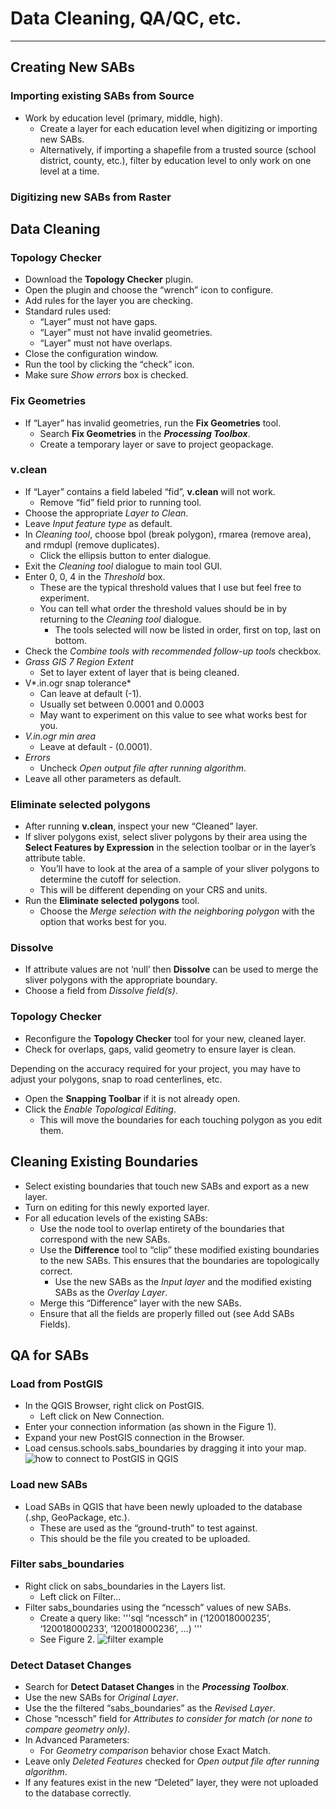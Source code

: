 
# Data Cleaning, QA/QC, etc.

---

## Creating New SABs


### Importing existing SABs from Source

-	Work by education level (primary, middle, high).
	-	Create a layer for each education level when digitizing or importing new SABs.
	-	Alternatively, if importing a shapefile from a trusted source (school district, county, etc.), filter by education level to only work on one level at a time.

### Digitizing new SABs from Raster


## Data Cleaning 


### Topology Checker

- Download the **Topology Checker** plugin.
- Open the plugin and choose the “wrench” icon to configure.
- Add rules for the layer you are checking.
- Standard rules used:
	- “Layer” must not have gaps.
	- “Layer” must not have invalid geometries.
	- “Layer” must not have overlaps.
- Close the configuration window.
- Run the tool by clicking the “check” icon.
- Make sure *Show errors* box is checked.

### Fix Geometries

- If “Layer” has invalid geometries, run the **Fix Geometries** tool.
	- Search **Fix Geometries** in the ***Processing Toolbox***.
	- Create a temporary layer or save to project geopackage.

### v.clean

- If “Layer” contains a field labeled “fid”, **v.clean** will not work.
	- Remove “fid” field prior to running tool.
- Choose the appropriate *Layer to Clean*.
- Leave *Input feature type* as default.
- In *Cleaning tool*, choose bpol (break polygon), rmarea (remove area), and rmdupl (remove duplicates).
	- Click the ellipsis button to enter dialogue. 
- Exit the *Cleaning tool* dialogue to main tool GUI.
- Enter 0, 0, 4 in the *Threshold* box.
	- These are the typical threshold values that I use but feel free to experiment.
	- You can tell what order the threshold values should be in by returning to the *Cleaning tool* dialogue.
		- The tools selected will now be listed in order, first on top, last on bottom.
- Check the *Combine tools with recommended follow-up tools* checkbox.
- *Grass GIS 7 Region Extent*
	- Set to layer extent of layer that is being cleaned.
- V*.in.ogr snap tolerance*
	- Can leave at default (-1).
	- Usually set between 0.0001 and 0.0003
	- May want to experiment on this value to see what works best for you.
- *V.in.ogr min area*
	- Leave at default - (0.0001).
- *Errors*
	- Uncheck *Open output file after running algorithm*.
- Leave all other parameters as default.

### Eliminate selected polygons

- After running **v.clean**, inspect your new “Cleaned” layer.
- If sliver polygons exist, select sliver polygons by their area using the **Select Features by Expression** in the selection toolbar or in the layer’s attribute table.
	- You’ll have to look at the area of a sample of your sliver polygons to determine the cutoff for selection.
	- This will be different depending on your CRS and units.
- Run the **Eliminate selected polygons** tool.
	- Choose the *Merge selection with the neighboring polygon* with the option that works best for you.

### Dissolve

- If attribute values are not ‘null’ then **Dissolve** can be used to merge the sliver polygons with the appropriate boundary.
- Choose a field from *Dissolve field(s)*.

### Topology Checker

- Reconfigure the **Topology Checker** tool for your new, cleaned layer.
- Check for overlaps, gaps, valid geometry to ensure layer is clean.

Depending on the accuracy required for your project, you may have to adjust your polygons, snap to road centerlines, etc.
- Open the **Snapping Toolbar** if it is not already open.
- Click the *Enable Topological Editing*.
	- This will move the boundaries for each touching polygon as you edit them.


## Cleaning Existing Boundaries


- Select existing boundaries that touch new SABs and export as a new layer.
- Turn on editing for this newly exported layer.
- For all education levels of the existing SABs:
	- Use the node tool to overlap entirety of the boundaries that correspond with the new SABs.
	- Use the **Difference** tool to “clip” these modified existing boundaries to the new SABs. This ensures that the boundaries are topologically correct.
		- Use the new SABs as the *Input layer* and the modified existing SABs as the *Overlay Layer*.
	- Merge this “Difference” layer with the new SABs.
	- Ensure that all the fields are properly filled out (see Add SABs Fields).


## QA for SABs


### Load from PostGIS

- In the QGIS Browser, right click on PostGIS.
	- Left click on New Connection.
- Enter your connection information (as shown in the Figure 1).
- Expand your new PostGIS connection in the Browser.
- Load census.schools.sabs_boundaries by dragging it into your map.
![how to connect to PostGIS in QGIS](https://github.com/greg-alliger/greg-alliger/blob/main/postgis_connect.png "Connect to PostGIS")

### Load new SABs

- Load SABs in QGIS that have been newly uploaded to the database (.shp, GeoPackage, etc.).
	- These are used as the “ground-truth” to test against.
	- This should be the file you created to be uploaded.

### Filter sabs_boundaries

- Right click on sabs_boundaries in the Layers list.
	- Left click on Filter…
- Filter sabs_boundaries using the “ncessch” values of new SABs.
	- Create a query like:
        '''sql
        “ncessch” in (‘120018000235’, ‘120018000233’, ‘120018000236’, …)
        '''
	- See Figure 2.
![filter example](https://github.com/greg-alliger/greg-alliger/blob/main/filter.png "This is how we filter")


### Detect Dataset Changes

- Search for **Detect Dataset Changes** in the ***Processing Toolbox***.
- Use the new SABs for *Original Layer*.
- Use the the filtered “sabs_boundaries” as the *Revised Layer*.
- Chose “ncessch” field for *Attributes to consider for match (or none to compare geometry only)*.
- In Advanced Parameters:
	- For *Geometry comparison* behavior chose Exact Match.
- Leave only *Deleted Features* checked for *Open output file after running algorithm*.
- If any features exist in the new “Deleted” layer, they were not uploaded to the database correctly.
